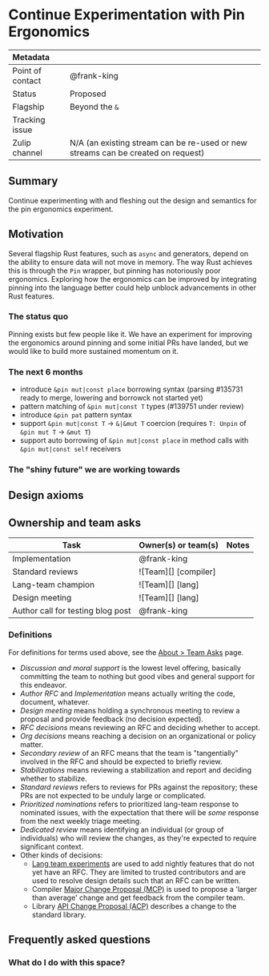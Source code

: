 # Continue Experimentation with Pin Ergonomics

| Metadata         |                                                                                  |
| :--------------- | -------------------------------------------------------------------------------- |
| Point of contact | @frank-king                                                                      |
| Status           | Proposed                                                                         |
| Flagship         | Beyond the `&`                                                                   |
| Tracking issue   |                                                                                  |
| Zulip channel    | N/A (an existing stream can be re-used or new streams can be created on request) |
## Summary

Continue experimenting with and fleshing out the design and semantics for the pin ergonomics experiment.

## Motivation

Several flagship Rust features, such as `async` and generators, depend on the ability to ensure data will not move in memory.
The way Rust achieves this is through the `Pin` wrapper, but pinning has notoriously poor ergonomics.
Exploring how the ergonomics can be improved by integrating pinning into the language better could help unblock advancements in other Rust features.

### The status quo

Pinning exists but few people like it.
We have an experiment for improving the ergonomics around pinning and some initial PRs have landed, but we would like to build more sustained momentum on it.

### The next 6 months

- introduce `&pin mut|const place` borrowing syntax (parsing #135731 ready to merge, lowering and  borrowck not started yet)
- pattern matching of `&pin mut|const T` types (#139751 under review)
- introduce `&pin pat` pattern syntax
- support `&pin mut|const T` -> `&|&mut T` coercion (requires `T: Unpin` of `&pin mut T` -> `&mut T`)
- support auto borrowing of `&pin mut|const place` in method calls with `&pin mut|const self` receivers

### The "shiny future" we are working towards
## Design axioms

## Ownership and team asks

| Task                              | Owner(s) or team(s)  | Notes |
| --------------------------------- | -------------------- | ----- |
| Implementation                    | @frank-king          |       |
| Standard reviews                  | ![Team][] [compiler] |       |
| Lang-team champion                | ![Team][] [lang]     |       |
| Design meeting                    | ![Team][] [lang]     |       |
| Author call for testing blog post | @frank-king          |       |

### Definitions

For definitions for terms used above, see the [About > Team Asks](https://rust-lang.github.io/rust-project-goals/about/team_asks.html) page.

* *Discussion and moral support* is the lowest level offering, basically committing the team to nothing but good vibes and general support for this endeavor.
* *Author RFC* and *Implementation* means actually writing the code, document, whatever.
* *Design meeting* means holding a synchronous meeting to review a proposal and provide feedback (no decision expected).
* *RFC decisions* means reviewing an RFC and deciding whether to accept.
* *Org decisions* means reaching a decision on an organizational or policy matter.
* *Secondary review* of an RFC means that the team is "tangentially" involved in the RFC and should be expected to briefly review.
* *Stabilizations* means reviewing a stabilization and report and deciding whether to stabilize.
* *Standard reviews* refers to reviews for PRs against the repository; these PRs are not expected to be unduly large or complicated.
* *Prioritized nominations* refers to prioritized lang-team response to nominated issues, with the expectation that there will be *some* response from the next weekly triage meeting.
* *Dedicated review* means identifying an individual (or group of individuals) who will review the changes, as they're expected to require significant context.
* Other kinds of decisions:
    * [Lang team experiments](https://lang-team.rust-lang.org/how_to/experiment.html) are used to add nightly features that do not yet have an RFC. They are limited to trusted contributors and are used to resolve design details such that an RFC can be written.
    * Compiler [Major Change Proposal (MCP)](https://forge.rust-lang.org/compiler/mcp.html) is used to propose a 'larger than average' change and get feedback from the compiler team.
    * Library [API Change Proposal (ACP)](https://std-dev-guide.rust-lang.org/development/feature-lifecycle.html) describes a change to the standard library.

## Frequently asked questions

### What do I do with this space?
